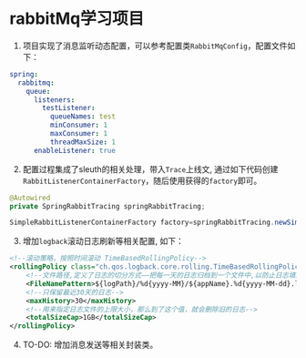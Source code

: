 # rabbitMq学习项目
1. 项目实现了消息监听动态配置，可以参考配置类`RabbitMqConfig`，配置文件如下：
```yaml
spring:
  rabbitmq:
    queue:
      listeners:
        testListener:
          queueNames: test
          minConsumer: 1
          maxConsumer: 1
          threadMaxSize: 1
      enableListener: true
```
2. 配置过程集成了sleuth的相关处理，带入`Trace`上线文, 通过如下代码创建`RabbitListenerContainerFactory`，随后使用获得的`factory`即可。

```java
@Autowired
private SpringRabbitTracing springRabbitTracing;

SimpleRabbitListenerContainerFactory factory=springRabbitTracing.newSimpleRabbitListenerContainerFactory(connectionFactory);
```

3. 增加`logback`滚动日志刷新等相关配置, 如下：
```xml
<!--滚动策略，按照时间滚动 TimeBasedRollingPolicy-->
<rollingPolicy class="ch.qos.logback.core.rolling.TimeBasedRollingPolicy">
    <!--文件路径,定义了日志的切分方式——把每一天的日志归档到一个文件中,以防止日志填满整个磁盘空间-->
    <FileNamePattern>${logPath}/%d{yyyy-MM}/${appName}.%d{yyyy-MM-dd}.log</FileNamePattern>
    <!--只保留最近30天的日志-->
    <maxHistory>30</maxHistory>
    <!--用来指定日志文件的上限大小，那么到了这个值，就会删除旧的日志-->
    <totalSizeCap>1GB</totalSizeCap>
</rollingPolicy>
```
4. TO-DO: 增加消息发送等相关封装类。